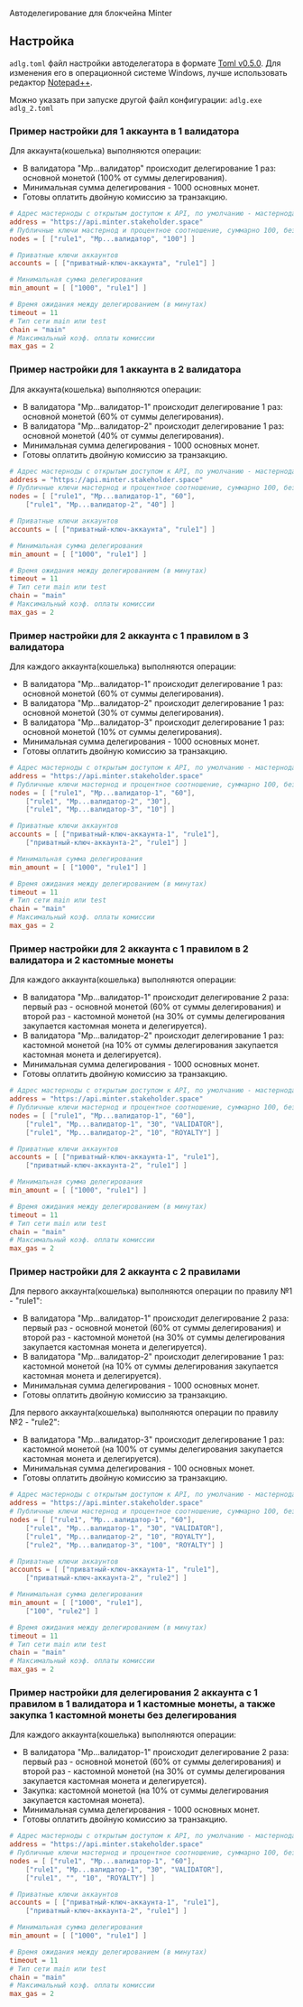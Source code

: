 Автоделегирование для блокчейна Minter
## Настройка
``adlg.toml`` файл настройки автоделегатора в формате [Toml v0.5.0](https://github.com/mojombo/toml/blob/master/versions/en/toml-v0.5.0.md). Для изменения его в операционной системе Windows, лучше использовать редактор [Notepad++](https://notepad-plus-plus.org/download/).

Можно указать при запуске другой файл конфигурации: ``adlg.exe adlg_2.toml``

### Пример настройки для 1 аккаунта в 1 валидатора

Для аккаунта(кошелька) выполняются операции:

 * В валидатора "Mp...валидатор" происходит делегирование 1 раз: основной монетой (100% от суммы делегирования).
 * Минимальная сумма делегирования - 1000 основных монет.
 * Готовы оплатить двойную комиссию за транзакцию.

```toml
# Адрес мастерноды с открытым доступом к API, по умолчанию - мастернода разработчиков Minter
address = "https://api.minter.stakeholder.space"
# Публичные ключи мастернод и процентное соотношение, суммарно 100, без знака % и только целое число
nodes = [ ["rule1", "Mp...валидатор", "100"] ]

# Приватные ключи аккаунтов
accounts = [ ["приватный-ключ-аккаунта", "rule1"] ]

# Минимальная сумма делегирования
min_amount = [ ["1000", "rule1"] ]

# Время ожидания между делегированием (в минутах)
timeout = 11
# Тип сети main или test
chain = "main"
# Максимальный коэф. оплаты комиссии
max_gas = 2
```

### Пример настройки для 1 аккаунта в 2 валидатора

Для аккаунта(кошелька) выполняются операции:

 * В валидатора "Mp...валидатор-1" происходит делегирование 1 раз: основной монетой (60% от суммы делегирования).
 * В валидатора "Mp...валидатор-2" происходит делегирование 1 раз: основной монетой (40% от суммы делегирования).
 * Минимальная сумма делегирования - 1000 основных монет.
 * Готовы оплатить двойную комиссию за транзакцию.

```toml
# Адрес мастерноды с открытым доступом к API, по умолчанию - мастернода разработчиков Minter
address = "https://api.minter.stakeholder.space"
# Публичные ключи мастернод и процентное соотношение, суммарно 100, без знака % и только целое число
nodes = [ ["rule1", "Mp...валидатор-1", "60"],
    ["rule1", "Mp...валидатор-2", "40"] ]

# Приватные ключи аккаунтов
accounts = [ ["приватный-ключ-аккаунта", "rule1"] ]

# Минимальная сумма делегирования
min_amount = [ ["1000", "rule1"] ]

# Время ожидания между делегированием (в минутах)
timeout = 11
# Тип сети main или test
chain = "main"
# Максимальный коэф. оплаты комиссии
max_gas = 2
```

### Пример настройки для 2 аккаунта с 1 правилом в 3 валидатора

Для каждого аккаунта(кошелька) выполняются операции:

 * В валидатора "Mp...валидатор-1" происходит делегирование 1 раз: основной монетой (60% от суммы делегирования).
 * В валидатора "Mp...валидатор-2" происходит делегирование 1 раз: основной монетой (30% от суммы делегирования).
 * В валидатора "Mp...валидатор-3" происходит делегирование 1 раз: основной монетой (10% от суммы делегирования).
 * Минимальная сумма делегирования - 1000 основных монет.
 * Готовы оплатить двойную комиссию за транзакцию.

```toml
# Адрес мастерноды с открытым доступом к API, по умолчанию - мастернода разработчиков Minter
address = "https://api.minter.stakeholder.space"
# Публичные ключи мастернод и процентное соотношение, суммарно 100, без знака % и только целое число
nodes = [ ["rule1", "Mp...валидатор-1", "60"],
    ["rule1", "Mp...валидатор-2", "30"],
    ["rule1", "Mp...валидатор-3", "10"] ]

# Приватные ключи аккаунтов
accounts = [ ["приватный-ключ-аккаунта-1", "rule1"],
    ["приватный-ключ-аккаунта-2", "rule1"] ]

# Минимальная сумма делегирования
min_amount = [ ["1000", "rule1"] ]

# Время ожидания между делегированием (в минутах)
timeout = 11
# Тип сети main или test
chain = "main"
# Максимальный коэф. оплаты комиссии
max_gas = 2
```

### Пример настройки для 2 аккаунта с 1 правилом в 2 валидатора и 2 кастомные монеты

Для каждого аккаунта(кошелька) выполняются операции:

 * В валидатора "Mp...валидатор-1" происходит делегирование 2 раза: первый раз - основной монетой (60% от суммы делегирования) и второй раз - кастомной монетой (на 30% от суммы делегирования закупается кастомная монета и делегируется).
 * В валидатора "Mp...валидатор-2" происходит делегирование 1 раз: кастомной монетой (на 10% от суммы делегирования закупается кастомная монета и делегируется).
 * Минимальная сумма делегирования - 1000 основных монет.
 * Готовы оплатить двойную комиссию за транзакцию.

```toml
# Адрес мастерноды с открытым доступом к API, по умолчанию - мастернода разработчиков Minter
address = "https://api.minter.stakeholder.space"
# Публичные ключи мастернод и процентное соотношение, суммарно 100, без знака % и только целое число
nodes = [ ["rule1", "Mp...валидатор-1", "60"],
    ["rule1", "Mp...валидатор-1", "30", "VALIDATOR"],
    ["rule1", "Mp...валидатор-2", "10", "ROYALTY"] ]

# Приватные ключи аккаунтов
accounts = [ ["приватный-ключ-аккаунта-1", "rule1"],
    ["приватный-ключ-аккаунта-2", "rule1"] ]

# Минимальная сумма делегирования
min_amount = [ ["1000", "rule1"] ]

# Время ожидания между делегированием (в минутах)
timeout = 11
# Тип сети main или test
chain = "main"
# Максимальный коэф. оплаты комиссии
max_gas = 2
```

### Пример настройки для 2 аккаунта с 2 правилами

Для первого аккаунта(кошелька) выполняются операции по правилу №1 - "rule1":

 * В валидатора "Mp...валидатор-1" происходит делегирование 2 раза: первый раз - основной монетой (60% от суммы делегирования) и второй раз - кастомной монетой (на 30% от суммы делегирования закупается кастомная монета и делегируется).
 * В валидатора "Mp...валидатор-2" происходит делегирование 1 раз: кастомной монетой (на 10% от суммы делегирования закупается кастомная монета и делегируется).
 * Минимальная сумма делегирования - 1000 основных монет.
 * Готовы оплатить двойную комиссию за транзакцию.

Для первого аккаунта(кошелька) выполняются операции по правилу №2 - "rule2":

 * В валидатора "Mp...валидатор-3" происходит делегирование 1 раз: кастомной монетой (на 100% от суммы делегирования закупается кастомная монета и делегируется).
 * Минимальная сумма делегирования - 100 основных монет.
 * Готовы оплатить двойную комиссию за транзакцию.

```toml
# Адрес мастерноды с открытым доступом к API, по умолчанию - мастернода разработчиков Minter
address = "https://api.minter.stakeholder.space"
# Публичные ключи мастернод и процентное соотношение, суммарно 100, без знака % и только целое число
nodes = [ ["rule1", "Mp...валидатор-1", "60"],
    ["rule1", "Mp...валидатор-1", "30", "VALIDATOR"],
    ["rule1", "Mp...валидатор-2", "10", "ROYALTY"],
    ["rule2", "Mp...валидатор-3", "100", "ROYALTY"] ]

# Приватные ключи аккаунтов
accounts = [ ["приватный-ключ-аккаунта-1", "rule1"],
    ["приватный-ключ-аккаунта-2", "rule2"] ]

# Минимальная сумма делегирования
min_amount = [ ["1000", "rule1"],
	["100", "rule2"] ]

# Время ожидания между делегированием (в минутах)
timeout = 11
# Тип сети main или test
chain = "main"
# Максимальный коэф. оплаты комиссии
max_gas = 2
```


### Пример настройки для делегирования 2 аккаунта с 1 правилом в 1 валидатора и 1 кастомные монеты, а также закупка 1 кастомной монеты без делегирования

Для каждого аккаунта(кошелька) выполняются операции:

 * В валидатора "Mp...валидатор-1" происходит делегирование 2 раза: первый раз - основной монетой (60% от суммы делегирования) и второй раз - кастомной монетой (на 30% от суммы делегирования закупается кастомная монета и делегируется).
 * Закупка: кастомной монетой (на 10% от суммы делегирования закупается кастомная монета).
 * Минимальная сумма делегирования - 1000 основных монет.
 * Готовы оплатить двойную комиссию за транзакцию.

```toml
# Адрес мастерноды с открытым доступом к API, по умолчанию - мастернода разработчиков Minter
address = "https://api.minter.stakeholder.space"
# Публичные ключи мастернод и процентное соотношение, суммарно 100, без знака % и только целое число
nodes = [ ["rule1", "Mp...валидатор-1", "60"],
    ["rule1", "Mp...валидатор-1", "30", "VALIDATOR"],
    ["rule1", "", "10", "ROYALTY"] ]

# Приватные ключи аккаунтов
accounts = [ ["приватный-ключ-аккаунта-1", "rule1"],
    ["приватный-ключ-аккаунта-2", "rule1"] ]

# Минимальная сумма делегирования
min_amount = [ ["1000", "rule1"] ]

# Время ожидания между делегированием (в минутах)
timeout = 11
# Тип сети main или test
chain = "main"
# Максимальный коэф. оплаты комиссии
max_gas = 2
```
